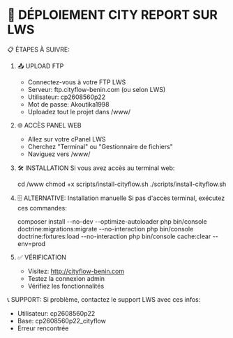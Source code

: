 🚀 DÉPLOIEMENT CITY REPORT SUR LWS
==================================

📋 ÉTAPES À SUIVRE:

1. 📤 UPLOAD FTP
   - Connectez-vous à votre FTP LWS
   - Serveur: ftp.cityflow-benin.com (ou selon LWS)
   - Utilisateur: cp2608560p22
   - Mot de passe: Akoutika1998
   - Uploadez tout le projet dans /www/

2. 🌐 ACCÈS PANEL WEB
   - Allez sur votre cPanel LWS
   - Cherchez "Terminal" ou "Gestionnaire de fichiers"
   - Naviguez vers /www/

3. 🛠️ INSTALLATION
   Si vous avez accès au terminal web:
   
   cd /www
   chmod +x scripts/install-cityflow.sh
   ./scripts/install-cityflow.sh

4. 🗄️ ALTERNATIVE: Installation manuelle
   Si pas d'accès terminal, exécutez ces commandes:
   
   composer install --no-dev --optimize-autoloader
   php bin/console doctrine:migrations:migrate --no-interaction
   php bin/console doctrine:fixtures:load --no-interaction
   php bin/console cache:clear --env=prod

5. ✅ VÉRIFICATION
   - Visitez: http://cityflow-benin.com
   - Testez la connexion admin
   - Vérifiez les fonctionnalités

📞 SUPPORT:
Si problème, contactez le support LWS avec ces infos:
- Utilisateur: cp2608560p22
- Base: cp2608560p22_cityflow
- Erreur rencontrée
